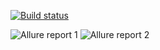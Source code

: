 [![Build status](https://ci.appveyor.com/api/projects/status/x706fsn7jqimwf06?svg=true)](https://ci.appveyor.com/project/Wassupjes/patterns)

![Allure report 1](https://github.com/Wassupjes/Patterns/assets/155019618/0c40bb7e-cdbf-4d6a-aba6-41f5128a7ba6)
![Allure report 2](https://github.com/Wassupjes/Patterns/assets/155019618/5fc9b27a-dcc9-423e-9a49-017985975581)
